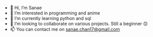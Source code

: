 - 👋 Hi, I’m Sanae
- 👀 I’m interested in programming and anime
- 🌱 I’m currently learning python and sql
- 💞️ I’m looking to collaborate on various projects. Still a beginner 😊
- 📫 You can contact me on sanae.chan17@gmail.com

<!---
Sanae17/Sanae17 is a ✨ special ✨ repository because its `README.md` (this file) appears on your GitHub profile.
You can click the Preview link to take a look at your changes.
--->
